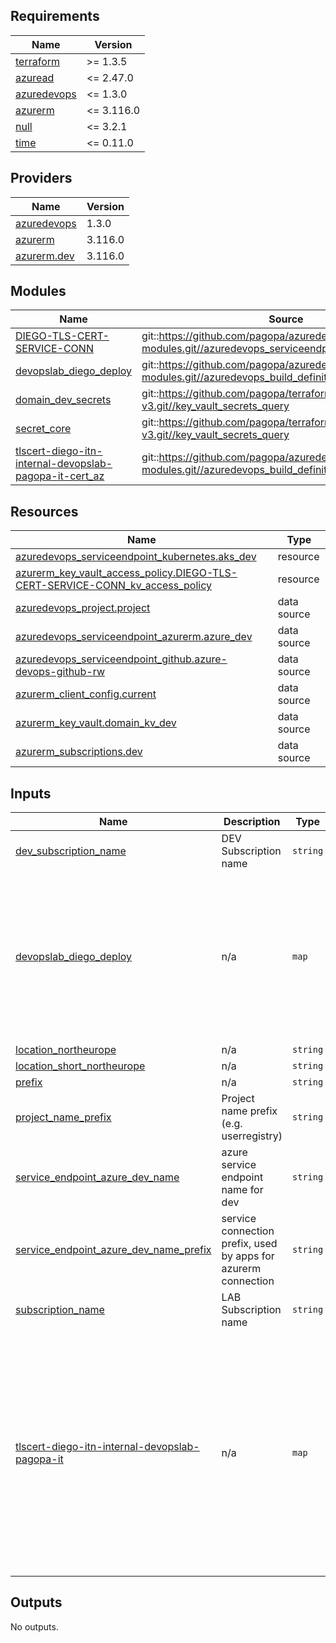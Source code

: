 <!-- markdownlint-disable -->
<!-- BEGINNING OF PRE-COMMIT-TERRAFORM DOCS HOOK -->
## Requirements

| Name | Version |
|------|---------|
| <a name="requirement_terraform"></a> [terraform](#requirement\_terraform) | >= 1.3.5 |
| <a name="requirement_azuread"></a> [azuread](#requirement\_azuread) | <= 2.47.0 |
| <a name="requirement_azuredevops"></a> [azuredevops](#requirement\_azuredevops) | <= 1.3.0 |
| <a name="requirement_azurerm"></a> [azurerm](#requirement\_azurerm) | <= 3.116.0 |
| <a name="requirement_null"></a> [null](#requirement\_null) | <= 3.2.1 |
| <a name="requirement_time"></a> [time](#requirement\_time) | <= 0.11.0 |

## Providers

| Name | Version |
|------|---------|
| <a name="provider_azuredevops"></a> [azuredevops](#provider\_azuredevops) | 1.3.0 |
| <a name="provider_azurerm"></a> [azurerm](#provider\_azurerm) | 3.116.0 |
| <a name="provider_azurerm.dev"></a> [azurerm.dev](#provider\_azurerm.dev) | 3.116.0 |

## Modules

| Name | Source | Version |
|------|--------|---------|
| <a name="module_DIEGO-TLS-CERT-SERVICE-CONN"></a> [DIEGO-TLS-CERT-SERVICE-CONN](#module\_DIEGO-TLS-CERT-SERVICE-CONN) | git::https://github.com/pagopa/azuredevops-tf-modules.git//azuredevops_serviceendpoint_federated | v9.0.0 |
| <a name="module_devopslab_diego_deploy"></a> [devopslab\_diego\_deploy](#module\_devopslab\_diego\_deploy) | git::https://github.com/pagopa/azuredevops-tf-modules.git//azuredevops_build_definition_generic | v9.2.1 |
| <a name="module_domain_dev_secrets"></a> [domain\_dev\_secrets](#module\_domain\_dev\_secrets) | git::https://github.com/pagopa/terraform-azurerm-v3.git//key_vault_secrets_query | v8.21.0 |
| <a name="module_secret_core"></a> [secret\_core](#module\_secret\_core) | git::https://github.com/pagopa/terraform-azurerm-v3.git//key_vault_secrets_query | v8.21.0 |
| <a name="module_tlscert-diego-itn-internal-devopslab-pagopa-it-cert_az"></a> [tlscert-diego-itn-internal-devopslab-pagopa-it-cert\_az](#module\_tlscert-diego-itn-internal-devopslab-pagopa-it-cert\_az) | git::https://github.com/pagopa/azuredevops-tf-modules.git//azuredevops_build_definition_tls_cert_federated | v9.0.0 |

## Resources

| Name | Type |
|------|------|
| [azuredevops_serviceendpoint_kubernetes.aks_dev](https://registry.terraform.io/providers/microsoft/azuredevops/latest/docs/resources/serviceendpoint_kubernetes) | resource |
| [azurerm_key_vault_access_policy.DIEGO-TLS-CERT-SERVICE-CONN_kv_access_policy](https://registry.terraform.io/providers/hashicorp/azurerm/latest/docs/resources/key_vault_access_policy) | resource |
| [azuredevops_project.project](https://registry.terraform.io/providers/microsoft/azuredevops/latest/docs/data-sources/project) | data source |
| [azuredevops_serviceendpoint_azurerm.azure_dev](https://registry.terraform.io/providers/microsoft/azuredevops/latest/docs/data-sources/serviceendpoint_azurerm) | data source |
| [azuredevops_serviceendpoint_github.azure-devops-github-rw](https://registry.terraform.io/providers/microsoft/azuredevops/latest/docs/data-sources/serviceendpoint_github) | data source |
| [azurerm_client_config.current](https://registry.terraform.io/providers/hashicorp/azurerm/latest/docs/data-sources/client_config) | data source |
| [azurerm_key_vault.domain_kv_dev](https://registry.terraform.io/providers/hashicorp/azurerm/latest/docs/data-sources/key_vault) | data source |
| [azurerm_subscriptions.dev](https://registry.terraform.io/providers/hashicorp/azurerm/latest/docs/data-sources/subscriptions) | data source |

## Inputs

| Name | Description | Type | Default | Required |
|------|-------------|------|---------|:--------:|
| <a name="input_dev_subscription_name"></a> [dev\_subscription\_name](#input\_dev\_subscription\_name) | DEV Subscription name | `string` | n/a | yes |
| <a name="input_devopslab_diego_deploy"></a> [devopslab\_diego\_deploy](#input\_devopslab\_diego\_deploy) | n/a | `map` | <pre>{<br>  "pipeline": {<br>    "name": "devopslab-diego-deploy",<br>    "path": "diego\\devopslab-diego-deploy"<br>  },<br>  "repository": {<br>    "branch_name": "refs/heads/main",<br>    "name": "devopslab-diego-deploy",<br>    "organization": "pagopa",<br>    "pipelines_path": ".devops"<br>  }<br>}</pre> | no |
| <a name="input_location_northeurope"></a> [location\_northeurope](#input\_location\_northeurope) | n/a | `string` | `""` | no |
| <a name="input_location_short_northeurope"></a> [location\_short\_northeurope](#input\_location\_short\_northeurope) | n/a | `string` | `""` | no |
| <a name="input_prefix"></a> [prefix](#input\_prefix) | n/a | `string` | `"dvopla"` | no |
| <a name="input_project_name_prefix"></a> [project\_name\_prefix](#input\_project\_name\_prefix) | Project name prefix (e.g. userregistry) | `string` | n/a | yes |
| <a name="input_service_endpoint_azure_dev_name"></a> [service\_endpoint\_azure\_dev\_name](#input\_service\_endpoint\_azure\_dev\_name) | azure service endpoint name for dev | `string` | n/a | yes |
| <a name="input_service_endpoint_azure_dev_name_prefix"></a> [service\_endpoint\_azure\_dev\_name\_prefix](#input\_service\_endpoint\_azure\_dev\_name\_prefix) | service connection prefix, used by apps for azurerm connection | `string` | n/a | yes |
| <a name="input_subscription_name"></a> [subscription\_name](#input\_subscription\_name) | LAB Subscription name | `string` | n/a | yes |
| <a name="input_tlscert-diego-itn-internal-devopslab-pagopa-it"></a> [tlscert-diego-itn-internal-devopslab-pagopa-it](#input\_tlscert-diego-itn-internal-devopslab-pagopa-it) | n/a | `map` | <pre>{<br>  "pipeline": {<br>    "dns_record_name": "diego.itn.internal",<br>    "dns_zone_name": "devopslab.pagopa.it",<br>    "dns_zone_resource_group": "dvopla-d-itn-vnet-rg",<br>    "enable_tls_cert": true,<br>    "path": "TLS-Certificates\\DEV",<br>    "variables": {},<br>    "variables_secret": {}<br>  },<br>  "repository": {<br>    "branch_name": "refs/heads/master",<br>    "name": "le-azure-acme-tiny",<br>    "organization": "pagopa",<br>    "pipelines_path": "."<br>  }<br>}</pre> | no |

## Outputs

No outputs.
<!-- END OF PRE-COMMIT-TERRAFORM DOCS HOOK -->
